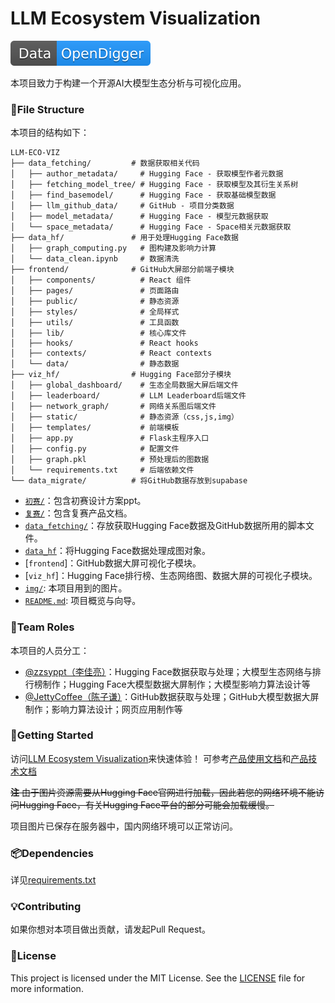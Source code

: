 # LLM Ecosystem Visualization

![Data-OpenDigger](img/Data-OpenDigger-2097FF.svg)

本项目致力于构建一个开源AI大模型生态分析与可视化应用。

### 📂File Structure

本项目的结构如下：
```plaintext
LLM-ECO-VIZ
├── data_fetching/         # 数据获取相关代码
│   ├── author_metadata/     # Hugging Face - 获取模型作者元数据
│   ├── fetching_model_tree/ # Hugging Face - 获取模型及其衍生关系树
│   ├── find_basemodel/      # Hugging Face - 获取基础模型数据
│   ├── llm_github_data/     # GitHub - 项目分类数据
│   ├── model_metadata/      # Hugging Face - 模型元数据获取
│   └── space_metadata/      # Hugging Face - Space相关元数据获取
├── data_hf/               # 用于处理Hugging Face数据
│   ├── graph_computing.py   # 图构建及影响力计算
│   └── data_clean.ipynb     # 数据清洗
├── frontend/              # GitHub大屏部分前端子模块
│   ├── components/     	 # React 组件
│   ├── pages/         		 # 页面路由
│   ├── public/              # 静态资源
│   ├── styles/              # 全局样式
│   ├── utils/               # 工具函数
│   ├── lib/                 # 核心库文件
│   ├── hooks/               # React hooks
│   ├── contexts/            # React contexts
│   └── data/                # 静态数据
├── viz_hf/                # Hugging Face部分子模块
│   ├── global_dashboard/    # 生态全局数据大屏后端文件
│   ├── leaderboard/         # LLM Leaderboard后端文件
│   ├── network_graph/       # 网络关系图后端文件
│   ├── static/              # 静态资源（css,js,img）
│   ├── templates/           # 前端模板
│   ├── app.py               # Flask主程序入口
│   ├── config.py            # 配置文件
│   ├── graph.pkl            # 预处理后的图数据
│   └── requirements.txt     # 后端依赖文件
└── data_migrate/          # 将GitHub数据存放到supabase
```
- [`初赛/`](初赛/)：包含初赛设计方案ppt。
- [`复赛/`](复赛/)：包含复赛产品文档。
- [`data_fetching/`](data_fetching/)：存放获取Hugging Face数据及GitHub数据所用的脚本文件。
- [`data_hf`](data_hf/)：将Hugging Face数据处理成图对象。
- [`frontend`]：GitHub数据大屏可视化子模块。
- [`viz_hf`]：Hugging Face排行榜、生态网络图、数据大屏的可视化子模块。
- [`img/`](img/): 本项目用到的图片。
- [`README.md`](README.md): 项目概览与向导。

### 👥Team Roles

本项目的人员分工：

- [@zzsyppt（李佳亮）](https://github.com/zzsyppt)：Hugging Face数据获取与处理；大模型生态网络与排行榜制作；Hugging Face大模型数据大屏制作；大模型影响力算法设计等
- [@JettyCoffee（陈子谦）](https://github.com/JettyCoffee)：GitHub数据获取与处理；GitHub大模型数据大屏制作；影响力算法设计；网页应用制作等

### 🚀Getting Started

访问[LLM Ecosystem Visualization](https://jettycoffee.cn)来快速体验！
可参考[产品使用文档](复赛/产品使用文档.md)和[产品技术文档](复赛/产品技术文档.md)

~~**注** 由于图片资源需要从Hugging Face官网进行加载，因此若您的网络环境不能访问Hugging Face，有关Hugging Face平台的部分可能会加载缓慢。~~

项目图片已保存在服务器中，国内网络环境可以正常访问。

### 📦Dependencies

详见[requirements.txt](viz_hf/requirements.txt)

### 💡Contributing

如果你想对本项目做出贡献，请发起Pull Request。

### 📝License

This project is licensed under the MIT License. See the [LICENSE](./LICENSE) file for more information.